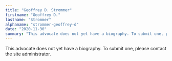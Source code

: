 ```yaml
---
title: "Geoffrey D. Strommer"
firstname: "Geoffrey D."
lastname: "Strommer"
alphaname: "strommer-geoffrey-d"
date: "2020-11-30"
summary: "This advocate does not yet have a biography. To submit one, please contact the site administrator."
---
```

This advocate does not yet have a biography. To submit one, please contact the site administrator.

